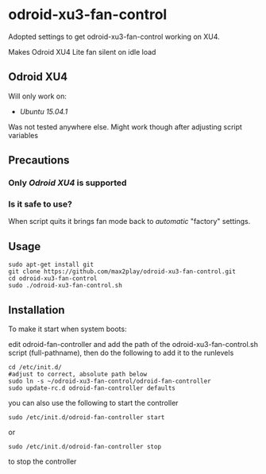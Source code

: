 # odroid-xu3-fan-control
Adopted settings to get odroid-xu3-fan-control working on XU4.

Makes Odroid XU4 Lite fan silent on idle load

## Odroid XU4

Will only work on:
* *Ubuntu 15.04.1*

Was not tested anywhere else. Might work though after adjusting script variables

## Precautions

### Only *Odroid XU4* is supported

### Is it safe to use?

When script quits it brings fan mode back to *automatic* "factory" settings.

## Usage

    sudo apt-get install git
    git clone https://github.com/max2play/odroid-xu3-fan-control.git
    cd odroid-xu3-fan-control
    sudo ./odroid-xu3-fan-control.sh

## Installation

To make it start when system boots:

edit odroid-fan-controller and add the path of the odroid-xu3-fan-control.sh script (full-pathname), then do the following to add it
to the runlevels

    cd /etc/init.d/
    #adjust to correct, absolute path below
    sudo ln -s ~/odroid-xu3-fan-control/odroid-fan-controller
    sudo update-rc.d odroid-fan-controller defaults

you can also use the following to start the controller

    sudo /etc/init.d/odroid-fan-controller start

or

    sudo /etc/init.d/odroid-fan-controller stop

to stop the controller
